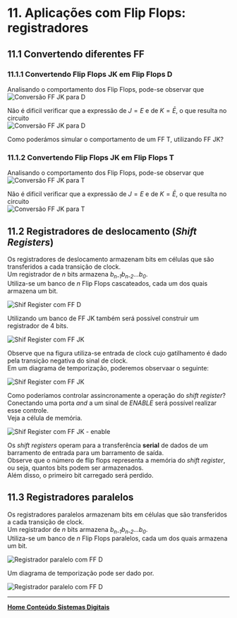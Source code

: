 # 11. Aplicações com Flip Flops: registradores

## 11.1 Convertendo diferentes FF
### 11.1.1 Convertendo Flip Flops JK em Flip Flops D
Analisando o comportamento dos Flip Flops, pode-se observar que  
![Conversão FF JK para D](/sisdig_aulas/images_sisdig/ffjkd.jpg)

Não é dificil verificar que a expressão de $J=E$ e de $K=\bar{E}$, o que resulta no circuito  
![Conversão FF JK para D](/sisdig_aulas/images_sisdig/ffjkd2.jpg)

Como poderámos simular o comportamento de um FF T, utilizando FF JK?

### 11.1.2 Convertendo Flip Flops JK em Flip Flops T
Analisando o comportamento dos Flip Flops, pode-se observar que  
![Conversão FF JK para T](/sisdig_aulas/images_sisdig/ffjkt.jpg)

Não é dificil verificar que a expressão de $J=E$ e de $K=\bar{E}$, o que resulta no circuito  
![Conversão FF JK para T](/sisdig_aulas/images_sisdig/ffjkt2.jpg)

## 11.2 Registradores de deslocamento (*Shift Registers*)
Os registradores de deslocamento armazenam bits em células que são transferidos a cada transição de clock.  
Um registrador de *n* bits armazena *b<sub>n-1</sub>b<sub>n-2</sub>...b<sub>0</sub>*.  
Utiliza-se um banco de *n* Flip Flops cascateados, cada um dos quais armazena um bit.  

![Shif Register com FF D](/sisdig_aulas/images_sisdig/shiftregister.jpg)

Utilizando um banco de FF JK também será possível construir um registrador de 4 bits.  

![Shif Register com FF JK](/sisdig_aulas/images_sisdig/shiftregister1.jpg)

Observe que na figura utiliza-se entrada de clock cujo gatilhamento é dado pela transição negativa do sinal de clock.  
Em um diagrama de temporização, poderemos observaar o seguinte:

![Shif Register com FF JK](/sisdig_aulas/images_sisdig/shiftregister3.jpg)

Como poderíamos controlar assincronamente a operação do *shift register*?  
Conectando uma porta *and* a um sinal de *ENABLE* será possível realizar esse controle.  
Veja a célula de memória.  

![Shif Register com FF JK - enable](/sisdig_aulas/images_sisdig/shiftregister2.jpg)

Os *shift registers* operam para a transferência **serial** de dados de um barramento de entrada para um barramento de saída.  
Observe que o número de flip flops representa a memória do *shift register*, ou seja, quantos bits podem ser armazenados.  
Além disso, o  primeiro bit carregado será perdido.

## 11.3 Registradores paralelos
Os registradores paralelos armazenam bits em células que são transferidos a cada transição de clock.  
Um registrador de *n* bits armazena *b<sub>n-1</sub>b<sub>n-2</sub>...b<sub>0</sub>*.  
Utiliza-se um banco de *n* Flip Flops paralelos, cada um dos quais armazena um bit.  

![Registrador paralelo com FF D](/sisdig_aulas/images_sisdig/shiftregister4.jpg)

Um diagrama de temporização pode ser dado por.  

![Registrador paralelo com FF D](/sisdig_aulas/images_sisdig/shiftregister5.jpg)

___
**[Home Conteúdo Sistemas Digitais](https://github.com/claytonjasilva/claytonjasilva.github.io/blob/main/sisdig_aulas.md)**  




